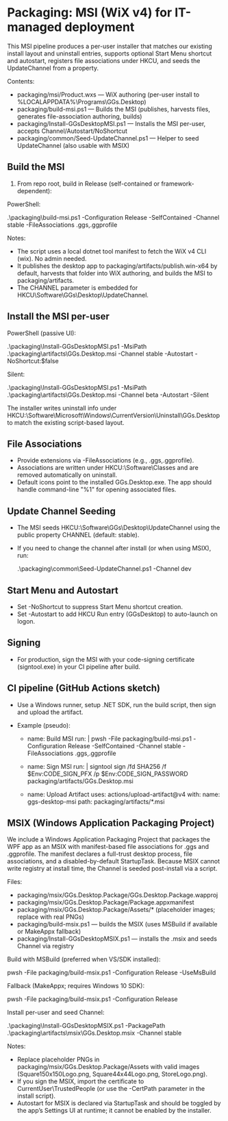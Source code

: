 # Packaging: MSI (WiX v4) for IT-managed deployment

This MSI pipeline produces a per-user installer that matches our existing install layout and uninstall entries, supports optional Start Menu shortcut and autostart, registers file associations under HKCU, and seeds the UpdateChannel from a property.

Contents:
- packaging/msi/Product.wxs — WiX authoring (per-user install to %LOCALAPPDATA%\Programs\GGs.Desktop)
- packaging/build-msi.ps1 — Builds the MSI (publishes, harvests files, generates file-association authoring, builds)
- packaging/Install-GGsDesktopMSI.ps1 — Installs the MSI per-user, accepts Channel/Autostart/NoShortcut
- packaging/common/Seed-UpdateChannel.ps1 — Helper to seed UpdateChannel (also usable with MSIX)

## Build the MSI

1) From repo root, build in Release (self-contained or framework-dependent):

PowerShell:

  .\packaging\build-msi.ps1 -Configuration Release -SelfContained -Channel stable -FileAssociations .ggs,.ggprofile

Notes:
- The script uses a local dotnet tool manifest to fetch the WiX v4 CLI (wix). No admin needed.
- It publishes the desktop app to packaging/artifacts/publish.win-x64 by default, harvests that folder into WiX authoring, and builds the MSI to packaging/artifacts.
- The CHANNEL parameter is embedded for HKCU\Software\GGs\Desktop\UpdateChannel.

## Install the MSI per-user

PowerShell (passive UI):

  .\packaging\Install-GGsDesktopMSI.ps1 -MsiPath .\packaging\artifacts\GGs.Desktop.msi -Channel stable -Autostart -NoShortcut:$false

Silent:

  .\packaging\Install-GGsDesktopMSI.ps1 -MsiPath .\packaging\artifacts\GGs.Desktop.msi -Channel beta -Autostart -Silent

The installer writes uninstall info under HKCU:\Software\Microsoft\Windows\CurrentVersion\Uninstall\GGs.Desktop to match the existing script-based layout.

## File Associations

- Provide extensions via -FileAssociations (e.g., .ggs,.ggprofile).
- Associations are written under HKCU:\Software\Classes and are removed automatically on uninstall.
- Default icons point to the installed GGs.Desktop.exe. The app should handle command-line "%1" for opening associated files.

## Update Channel Seeding

- The MSI seeds HKCU:\Software\GGs\Desktop\UpdateChannel using the public property CHANNEL (default: stable).
- If you need to change the channel after install (or when using MSIX), run:

  .\packaging\common\Seed-UpdateChannel.ps1 -Channel dev

## Start Menu and Autostart

- Set -NoShortcut to suppress Start Menu shortcut creation.
- Set -Autostart to add HKCU Run entry (GGsDesktop) to auto-launch on logon.

## Signing

- For production, sign the MSI with your code-signing certificate (signtool.exe) in your CI pipeline after build.

## CI pipeline (GitHub Actions sketch)

- Use a Windows runner, setup .NET SDK, run the build script, then sign and upload the artifact.
- Example (pseudo):

  - name: Build MSI
    run: |
      pwsh -File packaging/build-msi.ps1 -Configuration Release -SelfContained -Channel stable -FileAssociations .ggs,.ggprofile

  - name: Sign MSI
    run: |
      signtool sign /fd SHA256 /f $Env:CODE_SIGN_PFX /p $Env:CODE_SIGN_PASSWORD packaging/artifacts/GGs.Desktop.msi

  - name: Upload Artifact
    uses: actions/upload-artifact@v4
    with:
      name: ggs-desktop-msi
      path: packaging/artifacts/*.msi

## MSIX (Windows Application Packaging Project)

We include a Windows Application Packaging Project that packages the WPF app as an MSIX with manifest-based file associations for .ggs and .ggprofile. The manifest declares a full-trust desktop process, file associations, and a disabled-by-default StartupTask. Because MSIX cannot write registry at install time, the Channel is seeded post-install via a script.

Files:
- packaging/msix/GGs.Desktop.Package/GGs.Desktop.Package.wapproj
- packaging/msix/GGs.Desktop.Package/Package.appxmanifest
- packaging/msix/GGs.Desktop.Package/Assets/* (placeholder images; replace with real PNGs)
- packaging/build-msix.ps1 — builds the MSIX (uses MSBuild if available or MakeAppx fallback)
- packaging/Install-GGsDesktopMSIX.ps1 — installs the .msix and seeds Channel via registry

Build with MSBuild (preferred when VS/SDK installed):

  pwsh -File packaging/build-msix.ps1 -Configuration Release -UseMsBuild

Fallback (MakeAppx; requires Windows 10 SDK):

  pwsh -File packaging/build-msix.ps1 -Configuration Release

Install per-user and seed Channel:

  .\packaging\Install-GGsDesktopMSIX.ps1 -PackagePath .\packaging\artifacts\msix\GGs.Desktop.msix -Channel stable

Notes:
- Replace placeholder PNGs in packaging/msix/GGs.Desktop.Package/Assets with valid images (Square150x150Logo.png, Square44x44Logo.png, StoreLogo.png).
- If you sign the MSIX, import the certificate to CurrentUser\TrustedPeople (or use the -CertPath parameter in the install script).
- Autostart for MSIX is declared via StartupTask and should be toggled by the app’s Settings UI at runtime; it cannot be enabled by the installer.

